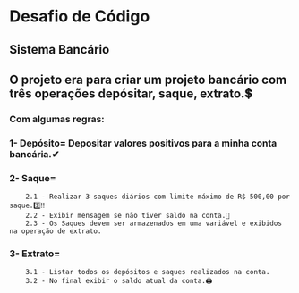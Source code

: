 # Desafio de Código 

## Sistema Bancário

## O projeto era para criar um projeto bancário com três operações depósitar, saque, extrato.💲

### Com algumas regras:

### 1- Depósito= Depositar valores positivos para a minha conta bancária.✔

### 2- Saque= 
        2.1 - Realizar 3 saques diários com limite máximo de R$ 500,00 por saque.3️⃣‼
        2.2 - Exibir mensagem se não tiver saldo na conta.💬
        2.3 - Os Saques devem ser armazenados em uma variável e exibidos na operação de extrato.
        
### 3- Extrato= 
        3.1 - Listar todos os depósitos e saques realizados na conta. 
        3.2 - No final exibir o saldo atual da conta.🖨
